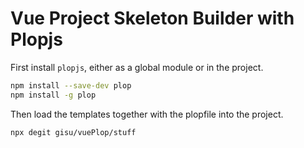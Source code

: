 # Vue Project Skeleton Builder with Plopjs

First install `plopjs`, either as a global module or in the project. 

```bash
npm install --save-dev plop
npm install -g plop
```

Then load the templates together with the plopfile into the project.
```bash
npx degit gisu/vuePlop/stuff
```